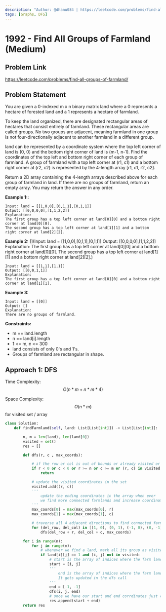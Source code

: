 ```yaml
---
description: "Author: @dhanu084 | https://leetcode.com/problems/find-all-groups-of-farmland/"
tags: [Graphs, DFS]
---
```


# 1992 - Find All Groups of Farmland (Medium)

## Problem Link

https://leetcode.com/problems/find-all-groups-of-farmland/

## Problem Statement

You are given a 0-indexed m x n binary matrix land where a 0 represents a hectare of forested land and a 1 represents a hectare of farmland.

To keep the land organized, there are designated rectangular areas of hectares that consist entirely of farmland. These rectangular areas are called groups. No two groups are adjacent, meaning farmland in one group is not four-directionally adjacent to another farmland in a different group.

land can be represented by a coordinate system where the top left corner of land is (0, 0) and the bottom right corner of land is (m-1, n-1). Find the coordinates of the top left and bottom right corner of each group of farmland. A group of farmland with a top left corner at (r1, c1) and a bottom right corner at (r2, c2) is represented by the 4-length array [r1, c1, r2, c2].

Return a 2D array containing the 4-length arrays described above for each group of farmland in land. If there are no groups of farmland, return an empty array. You may return the answer in any order.

**Example 1:**:
[](https://assets.leetcode.com/uploads/2021/07/27/screenshot-2021-07-27-at-12-23-15-copy-of-diagram-drawio-diagrams-net.png)

```
Input: land = [[1,0,0],[0,1,1],[0,1,1]]
Output: [[0,0,0,0],[1,1,2,2]]
Explanation:
The first group has a top left corner at land[0][0] and a bottom right corner at land[0][0].
The second group has a top left corner at land[1][1] and a bottom right corner at land[2][2].
```

**Example 2:**
[](Input: land = [[1,0,0],[0,1,1],[0,1,1]]
Output: [[0,0,0,0],[1,1,2,2]]
Explanation:
The first group has a top left corner at land[0][0] and a bottom right corner at land[0][0].
The second group has a top left corner at land[1][1] and a bottom right corner at land[2][2].)

```
Input: land = [[1,1],[1,1]]
Output: [[0,0,1,1]]
Explanation:
The first group has a top left corner at land[0][0] and a bottom right corner at land[1][1].
```

**Example 3:**
[](https://assets.leetcode.com/uploads/2021/07/27/screenshot-2021-07-27-at-12-32-24-copy-of-diagram-drawio-diagrams-net.png)

```
Input: land = [[0]]
Output: []
Explanation:
There are no groups of farmland.
```

**Constraints:**

- m == land.length
- n == land[i].length
- 1 <= m, n <= 300
- land consists of only 0's and 1's.
- Groups of farmland are rectangular in shape.

## Approach 1: DFS

Time Complexity: $$O(n * m + n * m * 4)$$

Space Complexity: $$O(n*m)$$ for visited set / array

<Tabs>
<TabItem value="py" label="Python">

<SolutionAuthor name="@dhanu084" />

```python
class Solution:
    def findFarmland(self, land: List[List[int]]) -> List[List[int]]:

        n, m = len(land), len(land[0])
        visited = set()
        res = []

        def dfs(r, c , max_coords):

            # if the row or col is out of bounds or already visited or is a forest just resturn
            if r < 0 or c < 0 or r >= n or c >= m or (r, c) in visited or land[r][c] == 0:
                return

            # update the visited coordinates in the set
            visited.add((r, c))
            '''
                update the ending coordinates in the array when ever
                we find more connected farmlands and increase coordinates
            '''
            max_coords[0] = max(max_coords[0], r)
            max_coords[1] = max(max_coords[1], c)

            # traverse all 4 adjacent directions to find connected farmlands
            for (del_row, del_col) in [(1, 0), (0, 1), (-1, 0), (0, -1)]:
                dfs(del_row + r, del_col + c, max_coords)

        for i in range(n):
            for j in range(m):
                # whenever we find a land, mark all its group as visited using dfs
                if land[i][j] == 1 and (i, j) not in visited:
                    # start is the array of indices where the farm land starts
                    start = [i, j]
                    '''
                        end is the array of indices where the farm land ends
                        It gets updated in the dfs call
                    '''
                    end = [-1, -1]
                    dfs(i, j, end)
                    # once we have our start and end corrdinates just concantenate and add it to results
                    res.append(start + end)
        return res

```

</TabItem>
</Tabs>
